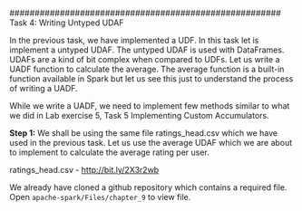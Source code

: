 


######################################################
Task 4: Writing Untyped UDAF

In the previous task, we have implemented a UDF. In this task let is implement a untyped UDAF. The untyped UDAF is used with DataFrames. UDAFs are a kind of bit complex when compared to UDFs. Let us write a UADF function to calculate the average. The average function is a built-in function available in Spark but let us see this just to understand the process of writing a UADF.

While we write a UADF, we need to implement few methods similar to what we did in Lab exercise 5, Task 5 Implementing Custom Accumulators.

**Step 1:** We shall be using the same file ratings_head.csv which we have used in the previous task. Let us use the average UDAF which we are about to implement to calculate the average rating per user.

ratings_head.csv - http://bit.ly/2X3r2wb

We already have cloned a github repository which contains a required file. Open `apache-spark/Files/chapter_9` to view file.